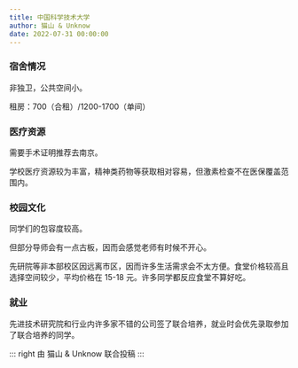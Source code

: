 ```yaml
---
title: 中国科学技术大学
author: 猫山 & Unknow 
date: 2022-07-31 00:00:00
---
```


### 宿舍情况

非独卫，公共空间小。

租房：700（合租）/1200-1700（单间）

### 医疗资源

需要手术证明推荐去南京。

学校医疗资源较为丰富，精神类药物等获取相对容易，但激素检查不在医保覆盖范围内。

### 校园文化

同学们的包容度较高。

但部分导师会有一点古板，因而会感觉老师有时候不开心。

先研院等非本部校区因远离市区，因而许多生活需求会不太方便。食堂价格较高且选择空间较少，平均价格在 15-18 元。许多同学都反应食堂不算好吃。

### 就业

先进技术研究院和行业内许多家不错的公司签了联合培养，就业时会优先录取参加了联合培养的同学。

::: right
由 猫山 & Unknow 联合投稿
:::

